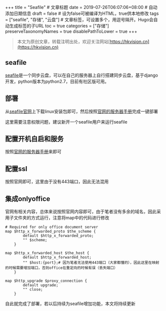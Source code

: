 +++
title = "Seafile"  # 文章标题
date = 2019-07-26T06:07:06+08:00  # 自动添加日期信息
draft = false  # 设为false可被编译为HTML，true供本地修改
tags = ["seafile", "存储", "云盘"]  # 文章标签，可设置多个，用逗号隔开。Hugo会自动生成标签的子URL
toc = true
categories = ["存储"]
preserveTaxonomyNames = true
disablePathToLower = true
+++

> 本文为原创文章，转载注明出处，欢迎关注网站[https://hkvision.cn](https://hkvision.cn)

## seafile
[seafile][seafile]是一个同步云盘，可以在自己的服务器上自行搭建同步云盘，基于django开发，python版本为python2.7，目前有社区版可用。

## 部署
从[seafile官网][seafile download]上下载linux安装包即可，然后按照[官网的服务器手册][manual]完成一键部署

这里需要注意权限问题，建议新开一个seafile用户来运行seafile

## 配置开机自启和服务
按照[官网的服务器手册][manual]来即可

## 配置ssl
按照官网即可，这里由于没有443端口，因此无法混用

## 集成onlyoffice
官网有相关内容，总体来说按照官网内容即可，由于笔者没有多余的域名，因此采用子文件夹的方式运行，注意将map中的代码进行修改
```
# Required for only office document server
map $http_x_forwarded_proto $the_scheme {
        default $http_x_forwarded_proto;
        "" $scheme;
    }

map $http_x_forwarded_host $the_host {
        default $http_x_forwarded_host;
        "" $host:{port};# 因为笔者无法使用443端口（大家都懂的），因此这里在映射的时候需要增加端口，否则office在重定向的时候有误（丢失端口）
    }

map $http_upgrade $proxy_connection {
        default upgrade;
        "" close;
    }
```
自此就完成了部署，若以后持续为seafile增加功能，本文将持续更新




[seafile]: https://www.seafile.com/home/ "seafile官网"
[seafile download]: https://www.seafile.com/download/ "seafile官网下载页面"
[manual]: https://manual-cn.seafile.com/ "seafile官方文档"
